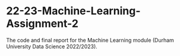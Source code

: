 # 22-23-Machine-Learning-Assignment-2
The code and final report for the Machine Learning module (Durham University Data Science 2022/2023).
